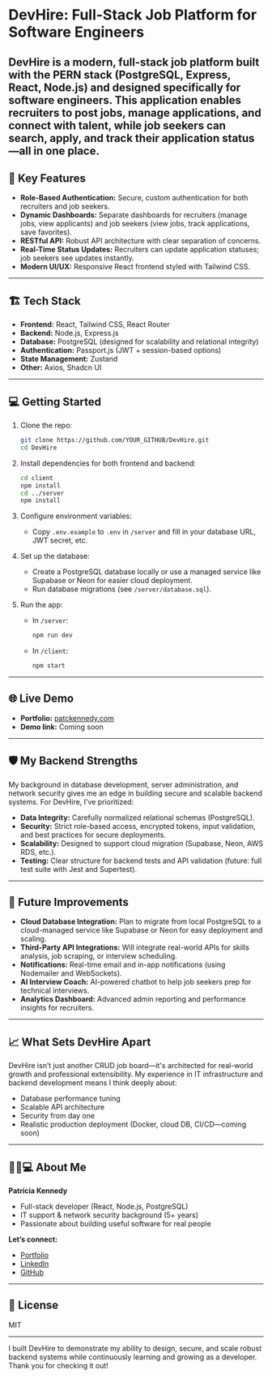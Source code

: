 
# DevHire: Full-Stack Job Platform for Software Engineers

DevHire is a modern, full-stack job platform built with the PERN stack (PostgreSQL, Express, React, Node.js) and designed specifically for software engineers. This application enables recruiters to post jobs, manage applications, and connect with talent, while job seekers can search, apply, and track their application status—all in one place.
---

## 🚀 Key Features
- **Role-Based Authentication:** Secure, custom authentication for both recruiters and job seekers.
- **Dynamic Dashboards:** Separate dashboards for recruiters (manage jobs, view applicants) and job seekers (view jobs, track applications, save favorites).
- **RESTful API:** Robust API architecture with clear separation of concerns.
- **Real-Time Status Updates:** Recruiters can update application statuses; job seekers see updates instantly.
- **Modern UI/UX:** Responsive React frontend styled with Tailwind CSS.
---

## 🏗️ Tech Stack
- **Frontend:** React, Tailwind CSS, React Router
- **Backend:** Node.js, Express.js
- **Database:** PostgreSQL (designed for scalability and relational integrity)
- **Authentication:** Passport.js (JWT + session-based options)
- **State Management:** Zustand
- **Other:** Axios, Shadcn UI
---

## 💻 Getting Started
1. Clone the repo:
    ```bash
    git clone https://github.com/YOUR_GITHUB/DevHire.git
    cd DevHire
    ```

2. Install dependencies for both frontend and backend:
    ```bash
    cd client
    npm install
    cd ../server
    npm install
    ```

3. Configure environment variables:
    - Copy `.env.example` to `.env` in `/server` and fill in your database URL, JWT secret, etc.

4. Set up the database:
    - Create a PostgreSQL database locally or use a managed service like Supabase or Neon for easier cloud deployment.
    - Run database migrations (see `/server/database.sql`).

5. Run the app:
    - In `/server`:
        ```bash
        npm run dev
        ```
    - In `/client`:
        ```bash
        npm start
        ```

---

## 🌐 Live Demo
- **Portfolio:** [patckennedy.com](https://patckennedy.com)
- **Demo link:** Coming soon

---

## 🛡️ My Backend Strengths
My background in database development, server administration, and network security gives me an edge in building secure and scalable backend systems. For DevHire, I’ve prioritized:

- **Data Integrity:** Carefully normalized relational schemas (PostgreSQL).
- **Security:** Strict role-based access, encrypted tokens, input validation, and best practices for secure deployments.
- **Scalability:** Designed to support cloud migration (Supabase, Neon, AWS RDS, etc.).
- **Testing:** Clear structure for backend tests and API validation (future: full test suite with Jest and Supertest).
---

## 🔗 Future Improvements
- **Cloud Database Integration:** Plan to migrate from local PostgreSQL to a cloud-managed service like Supabase or Neon for easy deployment and scaling.
- **Third-Party API Integrations:** Will integrate real-world APIs for skills analysis, job scraping, or interview scheduling.
- **Notifications:** Real-time email and in-app notifications (using Nodemailer and WebSockets).
- **AI Interview Coach:** AI-powered chatbot to help job seekers prep for technical interviews.
- **Analytics Dashboard:** Advanced admin reporting and performance insights for recruiters.
---

## 📈 What Sets DevHire Apart
DevHire isn’t just another CRUD job board—it's architected for real-world growth and professional extensibility. My experience in IT infrastructure and backend development means I think deeply about:

- Database performance tuning
- Scalable API architecture
- Security from day one
- Realistic production deployment (Docker, cloud DB, CI/CD—coming soon)

---

## 👩🏾💻 About Me
**Patricia Kennedy**  
- Full-stack developer (React, Node.js, PostgreSQL)  
- IT support & network security background (5+ years)  
- Passionate about building useful software for real people  

**Let’s connect:**  
- [Portfolio](https://patckennedy.com)  
- [LinkedIn](https://linkedin.com/in/YOUR-LINKEDIN)  
- [GitHub](https://github.com/YOUR-USERNAME)  

---

## 📄 License
MIT

---

I built DevHire to demonstrate my ability to design, secure, and scale robust backend systems while continuously learning and growing as a developer. Thank you for checking it out!
